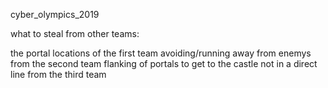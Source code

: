 cyber_olympics_2019

what to steal from other teams:

the portal locations of the first team
avoiding/running away from enemys from the second team 
flanking of portals to get to the castle not in a direct line from the third team
